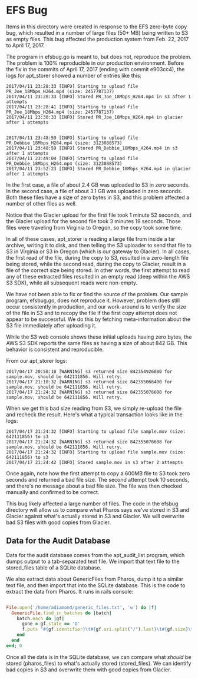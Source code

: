 # EFS Bug

Items in this directory were created in response to the EFS zero-byte copy bug,
which resulted in a number of large files (50+ MB) being written to S3 as
empty files. This bug affected the production system from Feb. 22, 2017 to
April 17, 2017.

The program in efsbug.go is meant to, but does not, reproduce the problem. The
problem is 100% reproducible in our production environment. Before the fix in
the commits of April 17, 2017 (ending with commit e903cc4), the logs for
apt_storer showed a number of entries like this:

```
2017/04/11 23:28:33 [INFO] Starting to upload file PR_Joe_18Mbps_H264.mp4 (size: 2457787137)
2017/04/11 23:28:33 [INFO] Stored PR_Joe_18Mbps_H264.mp4 in s3 after 1 attempts
2017/04/11 23:28:41 [INFO] Starting to upload file PR_Joe_18Mbps_H264.mp4 (size: 2457787137)
2017/04/11 23:30:33 [INFO] Stored PR_Joe_18Mbps_H264.mp4 in glacier after 1 attempts


2017/04/11 23:48:59 [INFO] Starting to upload file PR_Debbie_18Mbps_H264.mp4 (size: 3123088573)
2017/04/11 23:48:59 [INFO] Stored PR_Debbie_18Mbps_H264.mp4 in s3 after 1 attempts
2017/04/11 23:49:04 [INFO] Starting to upload file PR_Debbie_18Mbps_H264.mp4 (size: 3123088573)
2017/04/11 23:52:23 [INFO] Stored PR_Debbie_18Mbps_H264.mp4 in glacier after 1 attempts

```

In the first case, a file of about 2.4 GB was uploaded to S3 in zero seconds.
In the second case, a file of about 3.1 GB was uploaded in zero seconds.
Both these files have a size of zero bytes in S3, and this problem affected
a number of other files as well.

Notice that the Glacier upload for the first file took 1 minute 52 seconds, and
the Glacier upload for the second file took 3 minutes 19 seconds. Those files
were traveling from Virginia to Oregon, so the copy took some time.

In all of these cases, apt_storer is reading a large file from inside a tar
archive, writing it to disk, and then telling the S3 uploader to send that
file to S3 in Virginia or S3 in Oregon (which is our gateway to Glacier). In
all cases, the first read of the file, during the copy to S3, resulted in a
zero-length file being stored, while the second read, during the copy to
Glacier, result in a file of the correct size being stored. In other words,
the first attempt to read any of these extracted files resulted in an empty
read (deep within the AWS S3 SDK), while all subsequent reads were non-empty.

We have not been able to fix or find the source of the problem. Our sample
program, efsbug.go, does not reproduce it. However, problem does still
occur consistently in production, and our work-around is to verify the size
of the file in S3 and to recopy the file if the first copy attempt does not
appear to be successful. We do this by fetching meta-information about the
S3 file immediately after uploading it.

While the S3 web console shows these initial uploads having zero bytes,
the AWS S3 SDK reports the same files as having a size of about 842 GB.
This behavior is consistent and reproducible.

From our apt_storer logs:

```
2017/04/17 20:58:10 [WARNING] s3 returned size 842354926880 for sample.mov, should be 642111856. Will retry.
2017/04/17 21:10:32 [WARNING] s3 returned size 842355066400 for sample.mov, should be 642111856. Will retry.
2017/04/17 21:24:32 [WARNING] s3 returned size 842355076608 for sample.mov, should be 642111856. Will retry.

```

When we get this bad size reading from S3, we simply re-upload the file and
recheck the result. Here's what a typical transaction looks like in the logs:

```
2017/04/17 21:24:32 [INFO] Starting to upload file sample.mov (size: 642111856) to s3
2017/04/17 21:24:32 [WARNING] s3 returned size 842355076608 for sample.mov, should be 642111856. Will retry.
2017/04/17 21:24:32 [INFO] Starting to upload file sample.mov (size: 642111856) to s3
2017/04/17 21:24:42 [INFO] Stored sample.mov in s3 after 2 attempts

```

Once again, note how the first attempt to copy a 600MB file to S3 took zero
seconds and returned a bad file size. The second attempt took 10 seconds, and
there's no message about a bad file size. The file was then checked manually
and confirmed to be correct.

This bug likely affected a large number of files. The code in the efsbug
directory will allow us to compare what Pharos says we've stored in S3
and Glacier against what's actually stored in S3 and Glacier. We will
overwrite bad S3 files with good copies from Glacier.

## Data for the Audit Database

Data for the audit database comes from the apt_audit_list program, which
dumps output to a tab-separated text file. We import that text file to the
stored_files table of a SQLite database.

We also extract data about GenericFiles from Pharos, dump it to a similar
text file, and then import that into the SQLite database. This is the code
to extract the data from Pharos. It runs in rails console:

```ruby

File.open('/home/adiamond/generic_files.txt', 'w') do |f|
  GenericFile.find_in_batches do |batch|
    batch.each do |gf|
      gone = gf.state == 'D'
      f.puts "#{gf.identifier}\t#{gf.uri.split("/").last}\t#{gf.size}\t#{gone}\t#{gf.created_at}\t#{gf.updated_at}"
    end
  end
end; 0

```

Once all the data is in the SQLite database, we can compare what *should* be
stored (pharos_files) to what's actually stored (stored_files). We can identify
bad copies in S3 and overwrite them with good copies from Glacier.
